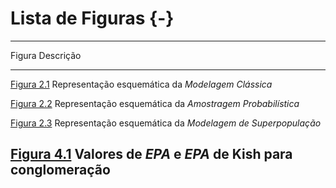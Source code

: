# Lista de Figuras {-}

---------------
Figura                                            Descrição
------------------------------------------------- ------------------------------------------------------------------------------------------------------------------------------------------------------------------------------------------
[Figura 2.1](refinf.html#fig:modclas)             Representação esquemática da *Modelagem Clássica*

[Figura 2.2](refinf.html#fig:modamo)              Representação esquemática da *Amostragem Probabilística*

[Figura 2.3](refinf.html#fig:modsup)              Representação esquemática da *Modelagem de Superpopulação* 

[Figura 4.1](refinf.html#fig:figC4N1)             Valores de $EPA$ e $EPA$ de Kish para conglomeração
---------------
